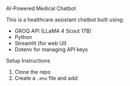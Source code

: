 AI-Powered Medical Chatbot

This is a healthcare assistant chatbot built using:

- GROQ API (LLaMA 4 Scout 17B)
- Python
- Streamlit (for web UI)
- Dotenv for managing API keys

Setup Instructions

1. Clone the repo
2. Create a `.env` file and add:
